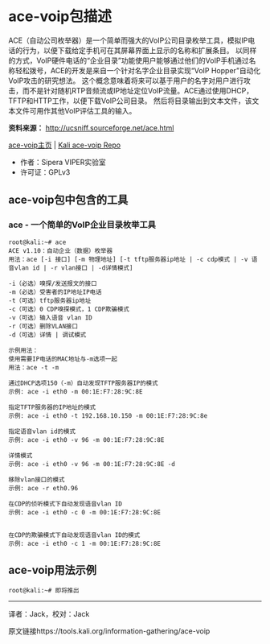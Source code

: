 # ace-voip包描述
ACE（自动公司枚举器）是一个简单而强大的VoIP公司目录枚举工具，模拟IP电话的行为，以便下载给定手机可在其屏幕界面上显示的名称和扩展条目。 以同样的方式，VoIP硬件电话的“企业目录”功能使用户能够通过他们的VoIP手机通过名称轻松拨号，ACE的开发是来自一个针对名字企业目录实现“VoIP Hopper”自动化VoIP攻击的研究想法。 这个概念意味着将来可以基于用户的名字对用户进行攻击，而不是针对随机RTP音频流或IP地址定位VoIP流量。ACE通过使用DHCP，TFTP和HTTP工作，以便下载VoIP公司目录。 然后将目录输出到文本文件，该文本文件可用作其他VoIP评估工具的输入。

**资料来源：** http://ucsniff.sourceforge.net/ace.html 

[ace-voip主页](http://ucsniff.sourceforge.net/ace.html) | [Kali ace-voip Repo](http://git.kali.org/gitweb/?p=packages/ace-voip.git;a=summary)

- 作者：Sipera VIPER实验室
- 许可证：GPLv3
## ace-voip包中包含的工具
### ace - 一个简单的VoIP企业目录枚举工具

```
root@kali:~# ace
ACE v1.10：自动企业（数据）枚举器
用法：ace [-i 接口] [-m 物理地址] [-t tftp服务器ip地址 | -c cdp模式 | -v 语音vlan id | -r vlan接口 | -d详情模式] 

-i（必选）嗅探/发送报文的接口
-m（必选）受害者的IP地址IP电话
-t（可选）tftp服务器ip地址
-c（可选）0 CDP嗅探模式，1 CDP欺骗模式 
-v（可选）输入语音 vlan ID 
-r（可选）删除VLAN接口
-d（可选）详情 | 调试模式

示例用法：
使用需要IP电话的MAC地址与-m选项一起
用法：ace -t -m 

通过DHCP选项150（-m）自动发现TFTP服务器IP的模式
示例: ace -i eth0 -m 00:1E:F7:28:9C:8E

指定TFTP服务器的IP地址的模式
示例: ace -i eth0 -t 192.168.10.150 -m 00:1E:F7:28:9C:8e

指定语音vlan id的模式
示例: ace -i eth0 -v 96 -m 00:1E:F7:28:9C:8E

详情模式
示例: ace -i eth0 -v 96 -m 00:1E:F7:28:9C:8E -d

移除vlan接口的模式
示例: ace -r eth0.96

在CDP的侦听模式下自动发现语音vlan ID
示例: ace -i eth0 -c 0 -m 00:1E:F7:28:9C:8E


在CDP的欺骗模式下自动发现语音vlan ID的模式
示例: ace -i eth0 -c 1 -m 00:1E:F7:28:9C:8E

```
## ace-voip用法示例

```
root@kali:~# 即将推出
```

---
译者：Jack，校对：Jack

原文链接https://tools.kali.org/information-gathering/ace-voip
